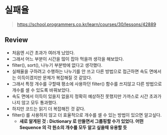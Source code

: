 # 실패율
> https://school.programmers.co.kr/learn/courses/30/lessons/42889

## Review
- 처음엔 시간 초과가 여러개 났었다.
- 그래서 어느 부분이 시간을 많이 잡아 먹을까 생각을 해보았다.
- filter(), sort(), 나누기 부분밖에 없다고 생각했다.
- 실패율을 구하려고 수행하는 나누기를 안 쓰고 다른 방법으로 접근하면 속도 면에서는 이득이겠지만 문제가 복잡해질 것 같았다.
- 그래서 특정 개수를 구할때 평소에 사용하던 filter() 함수를 쓰지않고 다른 방법으로 개수를 셀 수 있도록 바꿔보았다.
- 속도 면에서 이득이 있을지 없을지 정확히 예상하진 못했지만 가까스로 시간 초과가 나지 않고 모두 통과했다.
- 하지만 코드는 읽기 더 복잡해진 것 같다.
- filter() 를 사용하지 않고 더 효율적으로 개수를 셀 수 있는 방법이 있으면 알고싶다.
  - **새로 알게된 것 : Dictionary 로 만들면서 그룹핑할 수가 있었다. 어떤 Sequence 의 각 원소의 개수를 모두 알고 싶을때 유용할 듯**
